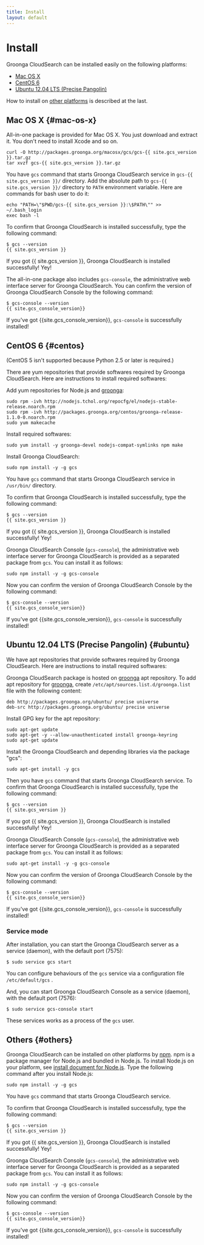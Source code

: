 ```yaml
---
title: Install
layout: default
---
```


# Install

Groonga CloudSearch can be installed easily on the following platforms:

* [Mac OS X](#mac-os-x)
* [CentOS 6](#centos)
* [Ubuntu 12.04 LTS (Precise Pangolin)](#ubuntu)

How to install on [other platforms](#others) is described at the last.

## Mac OS X {#mac-os-x}

All-in-one package is provided for Mac OS X. You just download and
extract it. You don't need to install Xcode and so on.

    curl -O http://packages.groonga.org/macosx/gcs/gcs-{{ site.gcs_version }}.tar.gz
    tar xvzf gcs-{{ site.gcs_version }}.tar.gz

You have `gcs` command that starts Groonga CloudSearch service in
`gcs-{{ site.gcs_version }}/` directory. Add the absolute path to `gcs-{{ site.gcs_version }}/`
directory to `PATH` environment variable. Here are commands for bash
user to do it:

    echo "PATH=\"$PWD/gcs-{{ site.gcs_version }}:\$PATH\"" >> ~/.bash_login
    exec bash -l

To confirm that Groonga CloudSearch is installed successfully, type
the following command:

    $ gcs --version
    {{ site.gcs_version }}

If you got {{ site.gcs_version }}, Groonga CloudSearch is installed successfully! Yey!

The all-in-one package also includes `gcs-console`, the administrative web interface server for Groonga CloudSearch. You can confirm the version of Groonga CloudSearch Console by the following command:

    $ gcs-console --version
    {{ site.gcs_console_version}}

If you've got {{site.gcs_console_version}}, `gcs-console` is successfully installed!

## CentOS 6 {#centos}

(CentOS 5 isn't supported because Python 2.5 or later is required.)

There are yum repositories that provide softwares required by Groonga
CloudSearch. Here are instructions to install required softwares:

Add yum repositories for Node.js and [groonga](../faq/#search-engine):

    sudo rpm -ivh http://nodejs.tchol.org/repocfg/el/nodejs-stable-release.noarch.rpm
    sudo rpm -ivh http://packages.groonga.org/centos/groonga-release-1.1.0-0.noarch.rpm
    sudo yum makecache

Install required softwares:

    sudo yum install -y groonga-devel nodejs-compat-symlinks npm make

Install Groonga CloudSearch:

    sudo npm install -y -g gcs

You have `gcs` command that starts Groonga CloudSearch service in
`/usr/bin/` directory.

To confirm that Groonga CloudSearch is installed successfully, type
the following command:

    $ gcs --version
    {{ site.gcs_version }}

If you got {{ site.gcs_version }}, Groonga CloudSearch is installed successfully! Yey!

Groonga CloudSearch Console (`gcs-console`), the administrative web interface server for Groonga CloudSearch is provided as a separated package from `gcs`. You can install it as follows:

    sudo npm install -y -g gcs-console

Now you can confirm the version of Groonga CloudSearch Console by the following command:

    $ gcs-console --version
    {{ site.gcs_console_version}}

If you've got {{site.gcs_console_version}}, `gcs-console` is successfully installed!

## Ubuntu 12.04 LTS (Precise Pangolin) {#ubuntu}

We have apt repositories that provide softwares required by Groonga
CloudSearch. Here are instructions to install required softwares:

Groonga CloudSearch package is hosted on [groonga](../faq/#search-engine)
apt repository.
To add apt repository for [groonga](../faq/#search-engine), create
`/etc/apt/sources.list.d/groonga.list` file with the following
content:

    deb http://packages.groonga.org/ubuntu/ precise universe
    deb-src http://packages.groonga.org/ubuntu/ precise universe

Install GPG key for the apt repository:

    sudo apt-get update
    sudo apt-get -y --allow-unauthenticated install groonga-keyring
    sudo apt-get update

Install the Groonga CloudSearch and depending libraries via the package "gcs":

    sudo apt-get install -y gcs

Then you have `gcs` command that starts Groonga CloudSearch service.
To confirm that Groonga CloudSearch is installed successfully, type
the following command:

    $ gcs --version
    {{ site.gcs_version }}

If you got {{ site.gcs_version }}, Groonga CloudSearch is installed successfully! Yey!

Groonga CloudSearch Console (`gcs-console`), the administrative web interface server for Groonga CloudSearch is provided as a separated package from `gcs`. You can install it as follows:

    sudo apt-get install -y -g gcs-console

Now you can confirm the version of Groonga CloudSearch Console by the following command:

    $ gcs-console --version
    {{ site.gcs_console_version}}

If you've got {{site.gcs_console_version}}, `gcs-console` is successfully installed!

### Service mode

After installation, you can start the Groonga CloudSearch server as a service
(daemon), with the default port (7575):

    $ sudo service gcs start

You can configure behaviours of the `gcs` service via a configuration file
`/etc/default/gcs` .

And, you can start Groonga CloudSearch Console as a service (daemon), with the
default port (7576):

    $ sudo service gcs-console start

These services works as a process of the `gcs` user.

## Others {#others}

Groonga CloudSearch can be installed on other platforms by
[npm](http://npmjs.org/). npm is a package manager for Node.js and
bundled in Node.js. To install Node.js on your platform, see [install
document for Node.js](http://nodejs.org/#download). Type the following
command after you install Node.js:

    sudo npm install -y -g gcs

You have `gcs` command that starts Groonga CloudSearch service.

To confirm that Groonga CloudSearch is installed successfully, type
the following command:

    $ gcs --version
    {{ site.gcs_version }}

If you got {{ site.gcs_version }}, Groonga CloudSearch is installed successfully! Yey!

Groonga CloudSearch Console (`gcs-console`), the administrative web interface server for Groonga CloudSearch is provided as a separated package from `gcs`. You can install it as follows:

    sudo npm install -y -g gcs-console

Now you can confirm the version of Groonga CloudSearch Console by the following command:

    $ gcs-console --version
    {{ site.gcs_console_version}}

If you've got {{site.gcs_console_version}}, `gcs-console` is successfully installed!
